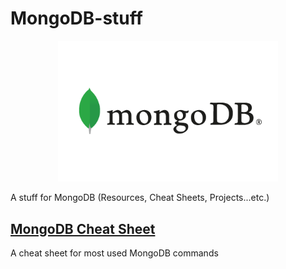 # MongoDB-stuff
<p align="center">
<picture>
  <img alt="Detectors World Logo" src="logo.png" width="70%" hight="70%" >
</picture>
</p>
A stuff for MongoDB (Resources, Cheat Sheets, Projects...etc.)

## [MongoDB Cheat Sheet](/mongodb-cheatsheet/README.md)
A cheat sheet for most used MongoDB commands